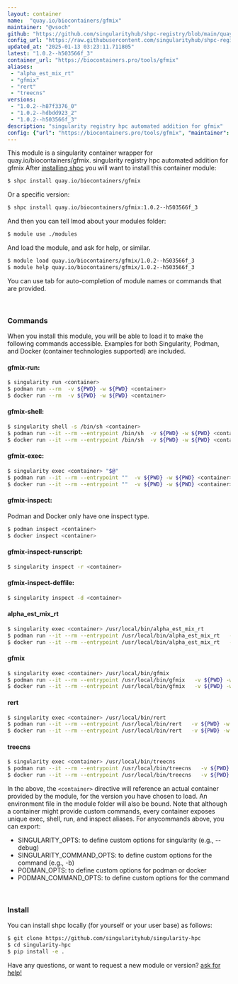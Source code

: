 ```yaml
---
layout: container
name:  "quay.io/biocontainers/gfmix"
maintainer: "@vsoch"
github: "https://github.com/singularityhub/shpc-registry/blob/main/quay.io/biocontainers/gfmix/container.yaml"
config_url: "https://raw.githubusercontent.com/singularityhub/shpc-registry/main/quay.io/biocontainers/gfmix/container.yaml"
updated_at: "2025-01-13 03:23:11.711805"
latest: "1.0.2--h503566f_3"
container_url: "https://biocontainers.pro/tools/gfmix"
aliases:
 - "alpha_est_mix_rt"
 - "gfmix"
 - "rert"
 - "treecns"
versions:
 - "1.0.2--h87f3376_0"
 - "1.0.2--hdbdd923_2"
 - "1.0.2--h503566f_3"
description: "singularity registry hpc automated addition for gfmix"
config: {"url": "https://biocontainers.pro/tools/gfmix", "maintainer": "@vsoch", "description": "singularity registry hpc automated addition for gfmix", "latest": {"1.0.2--h503566f_3": "sha256:6cdf0dd8f6f3a621d22292560e2fbe3d9dfded30bff98c84aa3c363994dbef27"}, "tags": {"1.0.2--h87f3376_0": "sha256:adb9d61278a1f2f5522f63335b1e8fba7b346a96ccae62e76aa5485015f5f7c3", "1.0.2--hdbdd923_2": "sha256:1cfb194290cc6b26a4337c93ef64e02385740ec5ae1f8cd9db93d9fcc1720454", "1.0.2--h503566f_3": "sha256:6cdf0dd8f6f3a621d22292560e2fbe3d9dfded30bff98c84aa3c363994dbef27"}, "docker": "quay.io/biocontainers/gfmix", "aliases": {"alpha_est_mix_rt": "/usr/local/bin/alpha_est_mix_rt", "gfmix": "/usr/local/bin/gfmix", "rert": "/usr/local/bin/rert", "treecns": "/usr/local/bin/treecns"}}
---
```


This module is a singularity container wrapper for quay.io/biocontainers/gfmix.
singularity registry hpc automated addition for gfmix
After [installing shpc](#install) you will want to install this container module:


```bash
$ shpc install quay.io/biocontainers/gfmix
```

Or a specific version:

```bash
$ shpc install quay.io/biocontainers/gfmix:1.0.2--h503566f_3
```

And then you can tell lmod about your modules folder:

```bash
$ module use ./modules
```

And load the module, and ask for help, or similar.

```bash
$ module load quay.io/biocontainers/gfmix/1.0.2--h503566f_3
$ module help quay.io/biocontainers/gfmix/1.0.2--h503566f_3
```

You can use tab for auto-completion of module names or commands that are provided.

<br>

### Commands

When you install this module, you will be able to load it to make the following commands accessible.
Examples for both Singularity, Podman, and Docker (container technologies supported) are included.

#### gfmix-run:

```bash
$ singularity run <container>
$ podman run --rm  -v ${PWD} -w ${PWD} <container>
$ docker run --rm  -v ${PWD} -w ${PWD} <container>
```

#### gfmix-shell:

```bash
$ singularity shell -s /bin/sh <container>
$ podman run --it --rm --entrypoint /bin/sh  -v ${PWD} -w ${PWD} <container>
$ docker run --it --rm --entrypoint /bin/sh  -v ${PWD} -w ${PWD} <container>
```

#### gfmix-exec:

```bash
$ singularity exec <container> "$@"
$ podman run --it --rm --entrypoint ""  -v ${PWD} -w ${PWD} <container> "$@"
$ docker run --it --rm --entrypoint ""  -v ${PWD} -w ${PWD} <container> "$@"
```

#### gfmix-inspect:

Podman and Docker only have one inspect type.

```bash
$ podman inspect <container>
$ docker inspect <container>
```

#### gfmix-inspect-runscript:

```bash
$ singularity inspect -r <container>
```

#### gfmix-inspect-deffile:

```bash
$ singularity inspect -d <container>
```


#### alpha_est_mix_rt

```bash
$ singularity exec <container> /usr/local/bin/alpha_est_mix_rt
$ podman run --it --rm --entrypoint /usr/local/bin/alpha_est_mix_rt   -v ${PWD} -w ${PWD} <container> -c " $@"
$ docker run --it --rm --entrypoint /usr/local/bin/alpha_est_mix_rt   -v ${PWD} -w ${PWD} <container> -c " $@"
```


#### gfmix

```bash
$ singularity exec <container> /usr/local/bin/gfmix
$ podman run --it --rm --entrypoint /usr/local/bin/gfmix   -v ${PWD} -w ${PWD} <container> -c " $@"
$ docker run --it --rm --entrypoint /usr/local/bin/gfmix   -v ${PWD} -w ${PWD} <container> -c " $@"
```


#### rert

```bash
$ singularity exec <container> /usr/local/bin/rert
$ podman run --it --rm --entrypoint /usr/local/bin/rert   -v ${PWD} -w ${PWD} <container> -c " $@"
$ docker run --it --rm --entrypoint /usr/local/bin/rert   -v ${PWD} -w ${PWD} <container> -c " $@"
```


#### treecns

```bash
$ singularity exec <container> /usr/local/bin/treecns
$ podman run --it --rm --entrypoint /usr/local/bin/treecns   -v ${PWD} -w ${PWD} <container> -c " $@"
$ docker run --it --rm --entrypoint /usr/local/bin/treecns   -v ${PWD} -w ${PWD} <container> -c " $@"
```



In the above, the `<container>` directive will reference an actual container provided
by the module, for the version you have chosen to load. An environment file in the
module folder will also be bound. Note that although a container
might provide custom commands, every container exposes unique exec, shell, run, and
inspect aliases. For anycommands above, you can export:

 - SINGULARITY_OPTS: to define custom options for singularity (e.g., --debug)
 - SINGULARITY_COMMAND_OPTS: to define custom options for the command (e.g., -b)
 - PODMAN_OPTS: to define custom options for podman or docker
 - PODMAN_COMMAND_OPTS: to define custom options for the command

<br>

### Install

You can install shpc locally (for yourself or your user base) as follows:

```bash
$ git clone https://github.com/singularityhub/singularity-hpc
$ cd singularity-hpc
$ pip install -e .
```

Have any questions, or want to request a new module or version? [ask for help!](https://github.com/singularityhub/singularity-hpc/issues)